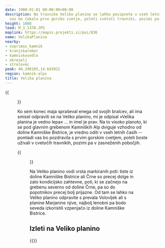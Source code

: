 ```yaml
---
date: 1900-01-01 00:00:00+00:00
description: Na travnike Velike planine se lahko povzpnete v vseh letnih časih. Pomladi
  vas bo čakalo prvo gorsko cvetje, poleti cvetoči travniki, pozimi pa snežna idila.
height: 1666
lead: M_3_1378.JPG
maplink: https://mapzs.projekti.si/poi/836
name: VelikaPlanina
nearby:
- svprimoz_kamnik
- kranjskareber
- kamniskosedlo
- okreselj
- strelovec
peak: 46.298105,14.643921
region: kamnik-alps
title: Velika planina
---
```

{{<figure src="M_3_1378.JPG">}}

Ko sem konec maja spraševal enega od svojih bralcev, ali ima smisel odpraviti se na Veliko planino, mi je odpisal »Velika planina je vedno lepa« \... in imel je prav. Na to visoko planoto, ki se pod glavnim grebenom Kamniških Alp dviguje vzhodno od doline Kamniške Bistrice, je vredno oditi v vseh letnih časih -- pomladi vas bo pozdravila s prvim gorskim cvetjem, poleti boste uživali v cvetočih travnikih, pozimi pa v zasneženih pobočjih. 

{{<figure src="Razgled_VelikaPlanina.jpg" caption="Razgled z Velike planine" caption-position="bottom">}}

Na Veliko planino vodi vrsta markiranih poti: tiste iz doline Kamniške Bistrice ali Črne so precej dolge in zato kondicijsko zahtevne, poti, ki se začnejo na grebenu severno od doline Črne, pa so do popotnikov precej bolj prijazne. Od tam se lahko na Veliko planino odpravite s prevala Volovljek ali s planine Marjanine njive, najbolj lenobni pa bodo seveda izkoristili vzpenjačo iz doline Kamniške Bistrice.

## Izleti na Veliko planino

{{<multipath-hike-list>}}
